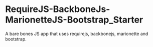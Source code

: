 RequireJS-BackboneJs-MarionetteJS-Bootstrap_Starter
===================================================

A bare bones JS app that uses requirejs, backbonejs, marionette and bootstrap.